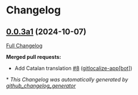 # Changelog

## [0.0.3a1](https://github.com/OpenVoiceOS/ovos-skill-wordnet/tree/0.0.3a1) (2024-10-07)

[Full Changelog](https://github.com/OpenVoiceOS/ovos-skill-wordnet/compare/0.0.2...0.0.3a1)

**Merged pull requests:**

- Add Catalan translation [\#8](https://github.com/OpenVoiceOS/ovos-skill-wordnet/pull/8) ([gitlocalize-app[bot]](https://github.com/apps/gitlocalize-app))



\* *This Changelog was automatically generated by [github_changelog_generator](https://github.com/github-changelog-generator/github-changelog-generator)*
